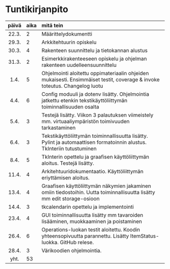 # Tuntikirjanpito

| päivä | aika | mitä tein  |
| :----:|:-----| :-----|
| 22.3. | 2    | Määrittelydokumentti |
| 29.3. | 2    | Arkkitehtuurin opiskelu |
| 30.3. | 4    | Rakenteen suunnittelu ja tietokannan alustus |
| 31.3. | 2    | Esimerkkirakenteeseen opiskelu ja ohjelman rakenteen uudelleensuunnittelu |
| 1.4.  | 5    | Ohjelmointi aloitettu oppimateriaalin ohjeiden mukaisesti. Ensimmäiset testit, coverage & invoke toteutus. Changelog luotu |
| 4.4.  | 6    | Config moduuli ja dotenv lisätty. Ohjelmointia jatkettu etenkin tekstikäyttöliittymän toiminnallisuuden osalta |
| 5.4.  | 3    | Testejä lisätty. Viikon 3 palautuksen viimeistely mm. virtuaaliympäristön toimivuuden tarkastaminen |
| 6.4.  | 3    | Tekstikäyttöliittymän toiminnallisuutta lisätty. Pylint ja automaattisen formatoinnin alustus. TkInteriin tutustuminen |
| 8.4.  | 5    | TkInterin opettelu ja graafisen käyttöliittymän aloitus. Testejä lisätty. |
| 11.4. | 4    | Arkitehtuuridokumentaatio. Käyttöliittymän eriyttämisen aloitus. |
| 13.4. | 4    | Graafisen käyttöliittymän näkymien jakaminen omiin tiedostoihin. Uutta toiminnallisuutta lisätty mm edit storage-osioon|
| 14.4. | 3    | tkcalendarin opettelu ja implementointi |
| 23.4. | 4    | GUI toiminnallisuutta lisätty mm tavaroiden lisääminen, muokkaaminen ja poistaminen |
| 26.4. | 6    | Operations-luokan testit aloitettu. Koodin yhteensopivuutta parannettu. Lisätty ItemStatus-luokka. GitHub relese.  |
| 28.4. | 3    | Värikoodien ohjelmointia. |
| yht.  | 53   | |
